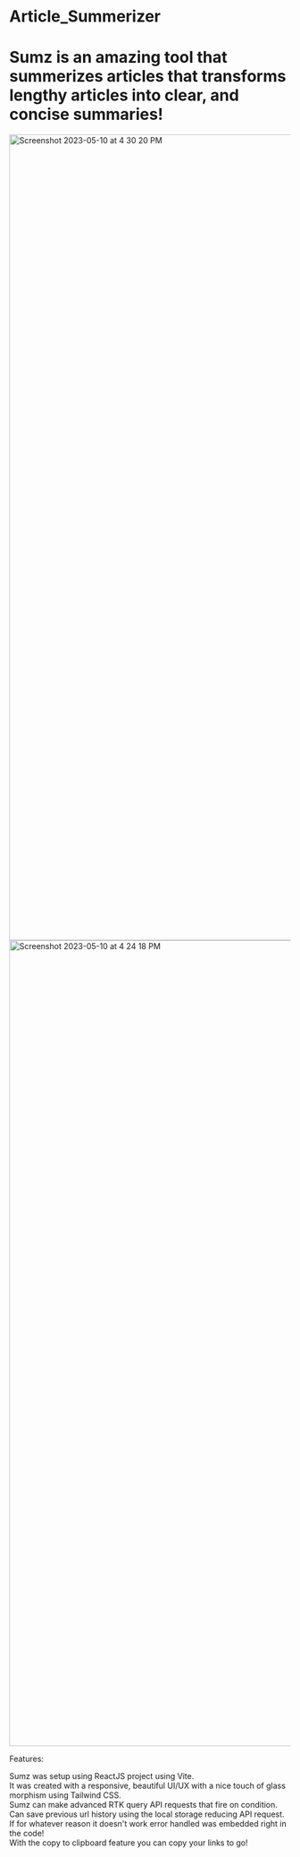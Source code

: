 # Article_Summerizer
# Sumz is an amazing tool that summerizes articles that transforms lengthy articles into clear, and concise summaries!
<img width="1440" alt="Screenshot 2023-05-10 at 4 30 20 PM" src="https://github.com/shades888/Article_Summerizer/assets/6867600/ac35d1f3-1652-4a0a-b71e-3d6193d2c4f5">

<img width="1440" alt="Screenshot 2023-05-10 at 4 24 18 PM" src="https://github.com/shades888/Article_Summerizer/assets/6867600/ae6fbe7e-4c29-4f41-86d9-7410b672345e">


Features:

Sumz was setup using ReactJS project using Vite. <br />
It was created with a responsive, beautiful UI/UX with a nice touch of glass morphism using Tailwind CSS. <br />
Sumz can make advanced RTK query API requests that fire on condition. <br />
Can save previous url history using the local storage reducing API request.  <br />
If for whatever reason it doesn't work error handled was embedded right in the code! <br />
 With the copy to clipboard feature you can copy your links to go! <br />




